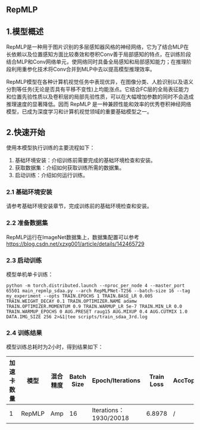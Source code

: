 ## RepMLP

## 1.模型概述
RepMLP是一种用于图片识别的多层感知器风格的神经网络，它为了结合MLP在长依赖以及位置感知方面比较奏效和卷积Conv善于局部感知的特点，在训练阶段结合MLP和Conv网络单元，使网络同时具备全局感知和局部感知能力；在推理阶段利用重参化技术将Conv合并到MLP中去以提高模型推理效率。

RepMLP模型在各种计算机视觉任务中表现优异，在图像分类、人脸识别以及语义分割等任务(无论是否具有平移不变性)上均能涨点。它结合FC层的全局表征能力和位置先验性质以及卷积层的局部先验性质，可以在大幅增加参数的同时不会造成推理速度的显著降低。因而 RepMLP 是一种兼顾性能和效率的优秀卷积神经网络模型，已成为深度学习和计算机视觉领域的重要基础模型之一。

## 2.快速开始

使用本模型执行训练的主要流程如下：

1. 基础环境安装：介绍训练前需要完成的基础环境检查和安装。
2. 获取数据集：介绍如何获取训练所需的数据集。
3. 启动训练：介绍如何运行训练。

### 2.1 基础环境安装

请参考基础环境安装章节，完成训练前的基础环境检查和安装。

### 2.2 准备数据集

RepMLP运行在ImageNet数据集上，数据集配置可以参考
https://blog.csdn.net/xzxg001/article/details/142465729

### 2.3 启动训练

模型单机单卡训练：
```
python -m torch.distributed.launch --nproc_per_node 4 --master_port 65501 main_repmlp_sdaa.py --arch RepMLPNet-T256 --batch-size 16 --tag my_experiment --opts TRAIN.EPOCHS 1 TRAIN.BASE_LR 0.005 TRAIN.WEIGHT_DECAY 0.1 TRAIN.OPTIMIZER.NAME adamw TRAIN.OPTIMIZER.MOMENTUM 0.9 TRAIN.WARMUP_LR 5e-7 TRAIN.MIN_LR 0.0 TRAIN.WARMUP_EPOCHS 0 AUG.PRESET raug15 AUG.MIXUP 0.4 AUG.CUTMIX 1.0 DATA.IMG_SIZE 256 2>&1|tee scripts/train_sdaa_3rd.log
```

### 2.4 训练结果

模型训练总耗时为2小时，得到结果如下：

| 加速卡数量 | 模型 | 混合精度 | Batch Size | Epoch/Iterations | Train Loss | AccTop1 |
|---|---|---|---|---|---|---|
| 1 | RepMLP | Amp | 16 | Iterations：1930/20018 | 6.8978 | / |